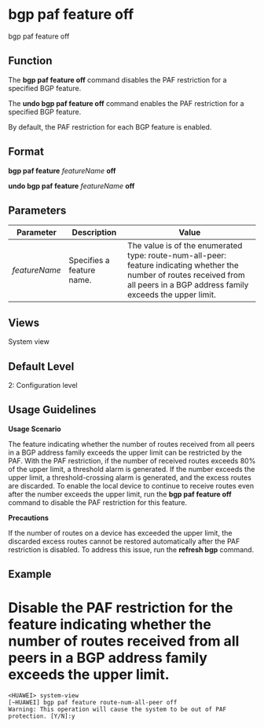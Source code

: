 bgp paf feature off
===================

bgp paf feature off

Function
--------



The **bgp paf feature off** command disables the PAF restriction for a specified BGP feature.

The **undo bgp paf feature off** command enables the PAF restriction for a specified BGP feature.



By default, the PAF restriction for each BGP feature is enabled.


Format
------

**bgp paf feature** *featureName* **off**

**undo bgp paf feature** *featureName* **off**


Parameters
----------

| Parameter | Description | Value |
| --- | --- | --- |
| *featureName* | Specifies a feature name. | The value is of the enumerated type:  route-num-all-peer: feature indicating whether the number of routes received from all peers in a BGP address family exceeds the upper limit. |



Views
-----

System view


Default Level
-------------

2: Configuration level


Usage Guidelines
----------------

**Usage Scenario**

The feature indicating whether the number of routes received from all peers in a BGP address family exceeds the upper limit can be restricted by the PAF. With the PAF restriction, if the number of received routes exceeds 80% of the upper limit, a threshold alarm is generated. If the number exceeds the upper limit, a threshold-crossing alarm is generated, and the excess routes are discarded. To enable the local device to continue to receive routes even after the number exceeds the upper limit, run the **bgp paf feature off** command to disable the PAF restriction for this feature.

**Precautions**

If the number of routes on a device has exceeded the upper limit, the discarded excess routes cannot be restored automatically after the PAF restriction is disabled. To address this issue, run the **refresh bgp** command.


Example
-------

# Disable the PAF restriction for the feature indicating whether the number of routes received from all peers in a BGP address family exceeds the upper limit.
```
<HUAWEI> system-view
[~HUAWEI] bgp paf feature route-num-all-peer off
Warning: This operation will cause the system to be out of PAF protection. [Y/N]:y

```